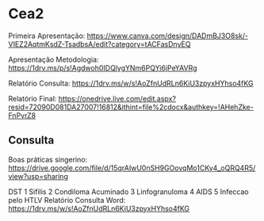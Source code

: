 # Cea2

Primeira Apresentação: https://www.canva.com/design/DADmBJ3O8sk/-VIEZ2AqtmKsdZ-TsadbsA/edit?category=tACFasDnyEQ

Apresentação Metodologia: https://1drv.ms/p/s!Agdwoh0IDQlygYNm6PQYi6jPeYAVRg

Relatório Consulta: https://1drv.ms/w/s!AoZfnUdRLn6KiU3zpyxHYhso4fKG

Relatório Final: https://onedrive.live.com/edit.aspx?resid=72090D081DA27007!16812&ithint=file%2cdocx&authkey=!AHehZke-FnPvrZ8


## Consulta

Boas práticas singerino: https://drive.google.com/file/d/15qrAIwU0nSH9GOovqMo1CKy4_oQRQ4R5/view?usp=sharing

DST
1	Sifilis
2	Condiloma Acuminado
3	Linfogranuloma
4	AIDS
5	Infeccao pelo HTLV
Relatório Consulta Word: https://1drv.ms/w/s!AoZfnUdRLn6KiU3zpyxHYhso4fKG
